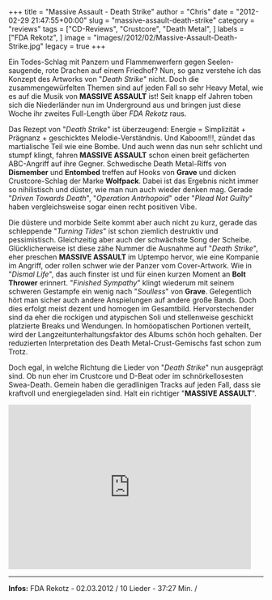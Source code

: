 +++
title = "Massive Assault - Death Strike"
author = "Chris"
date = "2012-02-29 21:47:55+00:00"
slug = "massive-assault-death-strike"
category = "reviews"
tags = ["CD-Reviews", "Crustcore", "Death Metal", ]
labels = ["FDA Rekotz", ]
image = "images//2012/02/Massive-Assault-Death-Strike.jpg"
legacy = true
+++

Ein Todes-Schlag mit Panzern und Flammenwerfern gegen Seelen-saugende, rote Drachen auf einem Friedhof? Nun, so ganz verstehe ich das Konzept des Artworks von "_Death Strike_" nicht. Doch die zusammengewürfelten Themen sind auf jeden Fall so sehr Heavy Metal, wie es auf die Musik von **MASSIVE ASSAULT** ist! Seit knapp elf Jahren toben sich die Niederländer nun im Underground aus und bringen just diese Woche ihr zweites Full-Length über _FDA Rekotz_ raus.

Das Rezept von "_Death Strike_" ist überzeugend: Energie = Simplizität + Prägnanz + geschicktes Melodie-Verständnis. Und Kaboom!!!, zündet das martialische Teil wie eine Bombe. Und auch wenn das nun sehr schlicht und stumpf klingt, fahren **MASSIVE ASSAULT** schon einen breit gefächerten ABC-Angriff auf ihre Gegner. Schwedische Death Metal-Riffs von **Dismember** und **Entombed** treffen auf Hooks von **Grave** und dicken Crustcore-Schlag der Marke **Wolfpack**. Dabei ist das Ergebnis nicht immer so nihilistisch und düster, wie man nun auch wieder denken mag. Gerade "_Driven Towards Death_", "_Operation Antrhopoid_" oder "_Plead Not Guilty_" haben vergleichsweise sogar einen recht positiven Vibe.

Die düstere und morbide Seite kommt aber auch nicht zu kurz, gerade das schleppende "_Turning Tides_" ist schon ziemlich destruktiv und pessimistisch. Gleichzeitig aber auch der schwächste Song der Scheibe. Glücklicherweise ist diese zähe Nummer die Ausnahme auf "_Death Strike_", eher preschen **MASSIVE ASSAULT** im Uptempo hervor, wie eine Kompanie im Angriff, oder rollen schwer wie der Panzer vom Cover-Artwork. Wie in "_Dismal Life_", das auch finster ist und für einen kurzen Moment an **Bolt Thrower** erinnert. "_Finished Sympathy_" klingt wiederum mit seinem schweren Gestampfe ein wenig nach "_Soulless_" von **Grave**. Gelegentlich hört man sicher auch andere Anspielungen auf andere große Bands. Doch dies erfolgt meist dezent und homogen im Gesamtbild. Hervorstechender sind da eher die rockigen und atypischen Soli und stellenweise geschickt platzierte Breaks und Wendungen. In homöopatischen Portionen verteilt, wird der Langzeitunterhaltungsfaktor des Albums schön hoch gehalten. Der reduzierten Interpretation des Death Metal-Crust-Gemischs fast schon zum Trotz.

Doch egal, in welche Richtung die Lieder von "_Death Strike_" nun ausgeprägt sind. Ob nun eher im Crustcore und D-Beat oder im schnörkellosesten Swea-Death. Gemein haben die geradlinigen Tracks auf jeden Fall, dass sie kraftvoll und energiegeladen sind. Halt ein richtiger "**MASSIVE ASSAULT**".

<iframe allowfullscreen="" frameborder="0" height="325" src="http://www.youtube.com/embed/P6wt9ISJThg" width="479"></iframe>



---
**Infos:**
FDA Rekotz - 02.03.2012 / 
10 Lieder - 37:27 Min. / 
